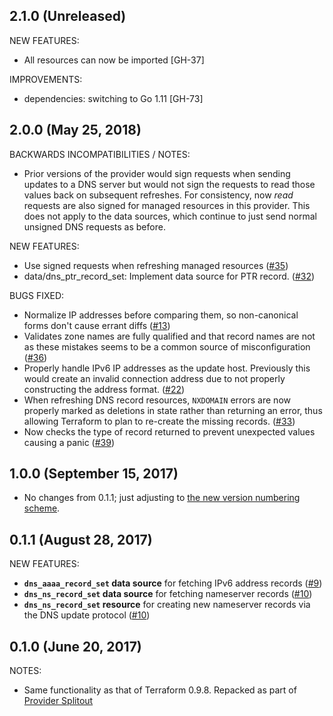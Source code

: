 ## 2.1.0 (Unreleased)

NEW FEATURES:

* All resources can now be imported [GH-37]

IMPROVEMENTS:

* dependencies: switching to Go 1.11 [GH-73]

## 2.0.0 (May 25, 2018)

BACKWARDS INCOMPATIBILITIES / NOTES:

* Prior versions of the provider would sign requests when sending updates to a DNS server but would not sign the requests to read those values back on subsequent refreshes. For consistency, now _read_ requests are also signed for managed resources in this provider. This does not apply to the data sources, which continue to just send normal unsigned DNS requests as before.

NEW FEATURES:

* Use signed requests when refreshing managed resources ([#35](https://github.com/terraform-providers/terraform-provider-dns/issues/35))
* data/dns_ptr_record_set: Implement data source for PTR record. ([#32](https://github.com/terraform-providers/terraform-provider-dns/issues/32))

BUGS FIXED:

* Normalize IP addresses before comparing them, so non-canonical forms don't cause errant diffs ([#13](https://github.com/terraform-providers/terraform-provider-dns/issues/13))
* Validates zone names are fully qualified and that record names are not as these mistakes seems to be a common source of misconfiguration ([#36](https://github.com/terraform-providers/terraform-provider-dns/issues/36))
* Properly handle IPv6 IP addresses as the update host. Previously this would create an invalid connection address due to not properly constructing the address format. ([#22](https://github.com/terraform-providers/terraform-provider-dns/issues/22))
* When refreshing DNS record resources, `NXDOMAIN` errors are now properly marked as deletions in state rather than returning an error, thus allowing Terraform to plan to re-create the missing records. ([#33](https://github.com/terraform-providers/terraform-provider-dns/issues/33))
* Now checks the type of record returned to prevent unexpected values causing a panic ([#39](https://github.com/terraform-providers/terraform-provider-dns/issues/39))

## 1.0.0 (September 15, 2017)

* No changes from 0.1.1; just adjusting to [the new version numbering scheme](https://www.hashicorp.com/blog/hashicorp-terraform-provider-versioning/).

## 0.1.1 (August 28, 2017)

NEW FEATURES:

* **`dns_aaaa_record_set` data source** for fetching IPv6 address records ([#9](https://github.com/terraform-providers/terraform-provider-dns/issues/9))
* **`dns_ns_record_set` data source** for fetching nameserver records ([#10](https://github.com/terraform-providers/terraform-provider-dns/issues/10))
* **`dns_ns_record_set` resource** for creating new nameserver records via the DNS update protocol ([#10](https://github.com/terraform-providers/terraform-provider-dns/issues/10))

## 0.1.0 (June 20, 2017)

NOTES:

* Same functionality as that of Terraform 0.9.8. Repacked as part of [Provider Splitout](https://www.hashicorp.com/blog/upcoming-provider-changes-in-terraform-0-10/)
